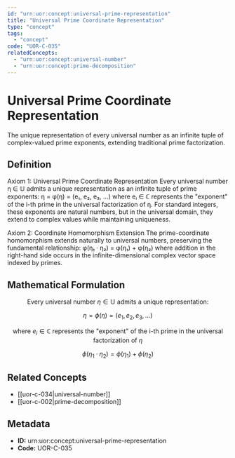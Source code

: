 ```yaml
---
id: "urn:uor:concept:universal-prime-representation"
title: "Universal Prime Coordinate Representation"
type: "concept"
tags:
  - "concept"
code: "UOR-C-035"
relatedConcepts:
  - "urn:uor:concept:universal-number"
  - "urn:uor:concept:prime-decomposition"
---
```


# Universal Prime Coordinate Representation

The unique representation of every universal number as an infinite tuple of complex-valued prime exponents, extending traditional prime factorization.

## Definition

Axiom 1: Universal Prime Coordinate Representation
Every universal number η ∈ 𝕌 admits a unique representation as an infinite tuple of prime exponents:
η = φ(η) = (e₁, e₂, e₃, ...)
where eᵢ ∈ ℂ represents the "exponent" of the i-th prime in the universal factorization of η. For standard integers, these exponents are natural numbers, but in the universal domain, they extend to complex values while maintaining uniqueness.

Axiom 2: Coordinate Homomorphism Extension
The prime-coordinate homomorphism extends naturally to universal numbers, preserving the fundamental relationship:
φ(η₁ · η₂) = φ(η₁) + φ(η₂)
where addition in the right-hand side occurs in the infinite-dimensional complex vector space indexed by primes.

## Mathematical Formulation

$$
\text{Every universal number } \eta \in \mathbb{U} \text{ admits a unique representation:}
$$

$$
\eta = \phi(\eta) = (e_1, e_2, e_3, \ldots)
$$

$$
\text{where } e_i \in \mathbb{C} \text{ represents the "exponent" of the i-th prime in the universal factorization of } \eta
$$

$$
\phi(\eta_1 \cdot \eta_2) = \phi(\eta_1) + \phi(\eta_2)
$$

## Related Concepts

- [[uor-c-034|universal-number]]
- [[uor-c-002|prime-decomposition]]

## Metadata

- **ID:** urn:uor:concept:universal-prime-representation
- **Code:** UOR-C-035
